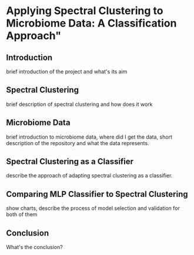 # Applying Spectral Clustering to Microbiome Data: A Classification Approach"


## Introduction
brief introduction of the project and what's its aim

## Spectral Clustering
brief description of spectral clustering and how does it work

## Microbiome Data 
brief introduction to microbiome data, where did I get the data, short description of the repository and what the data represents.

## Spectral Clustering as a Classifier
describe the approach of adapting spectral clustering as a classifier.

## Comparing MLP Classifier to Spectral Clustering
show charts, describe the process of model selection and validation for both of them 

## Conclusion
What's the conclusion?